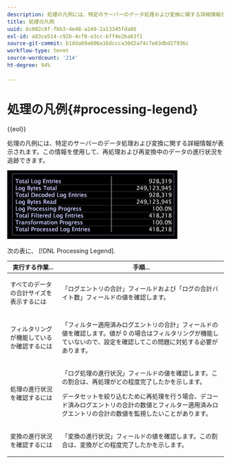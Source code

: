 ```yaml
---
description: 処理の凡例には、特定のサーバーのデータ処理および変換に関する詳細情報が表示されます。この情報を使用して、再処理および再変換中のデータの進行状況を追跡できます。
title: 処理の凡例
uuid: 6c082c8f-fbb3-4e48-a249-2a13345fda86
exl-id: a83ce514-c92b-4cf8-a3cc-bff4e2ba63f1
source-git-commit: b1dda69a606a16dccca30d2a74c7e63dbd27936c
workflow-type: tm+mt
source-wordcount: '214'
ht-degree: 94%

---
```


# 処理の凡例{#processing-legend}

{{eol}}

処理の凡例には、特定のサーバーのデータ処理および変換に関する詳細情報が表示されます。この情報を使用して、再処理および再変換中のデータの進行状況を追跡できます。

![](assets/vis_ProcessingLegend.png)

次の表に、 [!DNL Processing Legend].

<table id="table_6149250C44B14C44A3CB1CEF68B280C6"> 
 <thead> 
  <tr> 
   <th colname="col1" class="entry"> 実行する作業... </th> 
   <th colname="col2" class="entry"> 手順... </th> 
  </tr> 
 </thead>
 <tbody> 
  <tr> 
   <td colname="col1"> <p>すべてのデータの合計サイズを表示するには </p> </td> 
   <td colname="col2"> <p>「<span class="wintitle">ログエントリの合計</span>」フィールドおよび「<span class="wintitle">ログの合計バイト数</span>」フィールドの値を確認します。 </p> </td> 
  </tr> 
  <tr> 
   <td colname="col1"> <p>フィルタリングが機能しているか確認するには </p> </td> 
   <td colname="col2"> <p>「<span class="wintitle">フィルター適用済みログエントリの合計</span>」フィールドの値を確認します。値が 0 の場合はフィルタリングが機能していないので、設定を確認してこの問題に対処する必要があります。 </p> </td> 
  </tr> 
  <tr> 
   <td colname="col1"> <p>処理の進行状況を確認するには </p> </td> 
   <td colname="col2"> <p>「<span class="wintitle">ログ処理の進行状況</span>」フィールドの値を確認します。この割合は、再処理がどの程度完了したかを示します。 </p> <p>データセットを絞り込むために再処理を行う場合、<span class="wintitle">デコード済みログエントリの合計</span>の数値と<span class="wintitle">フィルター適用済みログエントリの合計</span>の数値を監視したいことがあります。 </p> </td> 
  </tr> 
  <tr> 
   <td colname="col1"> <p>変換の進行状況を確認するには </p> </td> 
   <td colname="col2"> <p>「<span class="wintitle">変換の進行状況</span>」フィールドの値を確認します。この割合は、変換がどの程度完了したかを示します。 </p> </td> 
  </tr> 
 </tbody> 
</table>

